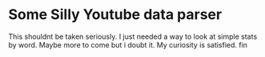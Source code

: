 # Some Silly Youtube data parser

This shouldnt be taken seriously. I just needed a way to look at simple stats by word. Maybe more to come but i doubt it. My curiosity is satisfied. fin
